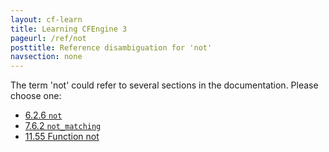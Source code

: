 ```yaml
---
layout: cf-learn
title: Learning CFEngine 3
pageurl: /ref/not
posttitle: Reference disambiguation for 'not'
navsection: none
---
```


The term 'not' could refer to several sections in the documentation. Please choose one:

- [6\.2\.6 <code>not</code>](https://cfengine.com/manuals/cf3-reference.html#not-in-classes)
- [7\.6\.2 <code>not\_matching</code>](https://cfengine.com/manuals/cf3-reference.html#not_matching-in-delete_lines)
- [11\.55 Function not](https://cfengine.com/manuals/cf3-reference.html#Function-not)
